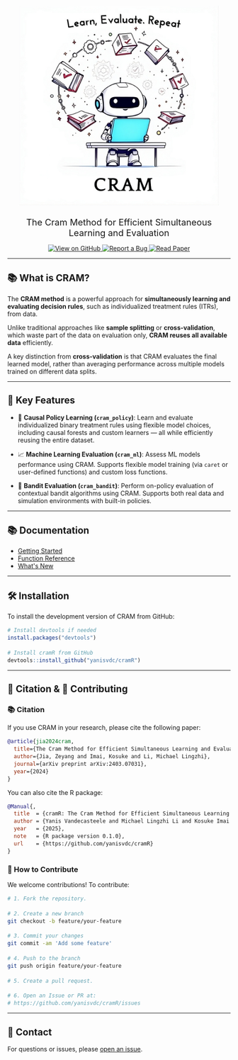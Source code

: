 
<div align="center">
  <img src="man/figures/cram_logo.png" alt="CRAM Logo" width="450" style="margin-bottom: 1.5rem;" />
  <p style="font-size: 1.25rem; max-width: 800px; margin: 0 auto;">
    The Cram Method for Efficient Simultaneous Learning and Evaluation
  </p>
</div>


<p align="center">
  <a href="https://github.com/yanisvdc/cramR">
    <img src="https://img.shields.io/badge/View%20on-GitHub-black?logo=github" alt="View on GitHub">
  </a>
  <a href="https://github.com/yanisvdc/cramR/issues">
    <img src="https://img.shields.io/badge/Report%20a%20Bug-red?logo=bugatti" alt="Report a Bug">
  </a>
  <a href="https://arxiv.org/abs/2403.07031">
    <img src="https://img.shields.io/badge/Read%20Paper-blue?logo=bookstack" alt="Read Paper">
  </a>
</p>

---

## 📚 What is CRAM?

The **CRAM method** is a powerful approach for **simultaneously learning and evaluating decision rules**, such as individualized treatment rules (ITRs), from data.

Unlike traditional approaches like **sample splitting** or **cross-validation**, which waste part of the data on evaluation only, **CRAM reuses all available data** efficiently. 

A key distinction from **cross-validation** is that CRAM evaluates the final learned model, rather than averaging performance across multiple models trained on different data splits.

---

## 🎯 Key Features

- 🧠 **Causal Policy Learning (`cram_policy`)**: Learn and evaluate individualized binary treatment rules using flexible model choices, including causal forests and custom learners — all while efficiently reusing the entire dataset.

- 📈 **Machine Learning Evaluation (`cram_ml`)**: Assess ML models performance using CRAM. Supports flexible model training (via `caret` or user-defined functions) and custom loss functions.

- 🎰 **Bandit Evaluation (`cram_bandit`)**: Perform on-policy evaluation of contextual bandit algorithms using CRAM. Supports both real data and simulation environments with built-in policies.


---

## 📚 Documentation
- [Getting Started](articles/cram_policy.html)
- [Function Reference](reference/index.html)
- [What's New](news/index.html)

---

## 🛠️ Installation

To install the development version of CRAM from GitHub:
```r
# Install devtools if needed
install.packages("devtools")

# Install cramR from GitHub
devtools::install_github("yanisvdc/cramR")
```

---

## 📄 Citation & 🤝 Contributing

### 📚 Citation
If you use CRAM in your research, please cite the following paper:

```bibtex
@article{jia2024cram,
  title={The Cram Method for Efficient Simultaneous Learning and Evaluation},
  author={Jia, Zeyang and Imai, Kosuke and Li, Michael Lingzhi},
  journal={arXiv preprint arXiv:2403.07031},
  year={2024}
}
```

You can also cite the R package:

```bibtex
@Manual{,
  title  = {cramR: The Cram Method for Efficient Simultaneous Learning and Evaluation},
  author = {Yanis Vandecasteele and Michael Lingzhi Li and Kosuke Imai and Zeyang Jia and Longlin Wang},
  year   = {2025},
  note   = {R package version 0.1.0},
  url    = {https://github.com/yanisvdc/cramR}
}
```

### 🤝 How to Contribute
We welcome contributions! To contribute:

```bash
# 1. Fork the repository.

# 2. Create a new branch
git checkout -b feature/your-feature

# 3. Commit your changes
git commit -am 'Add some feature'

# 4. Push to the branch
git push origin feature/your-feature

# 5. Create a pull request.

# 6. Open an Issue or PR at:
# https://github.com/yanisvdc/cramR/issues
```

---

## 📧 Contact
For questions or issues, please [open an issue](https://github.com/yanisvdc/cramR/issues).
